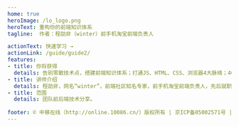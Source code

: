 ```yaml
---
home: true
heroImage: /lo_logo.png
heroText: 重构你的前端知识体系
tagline:  作者：程劭非（winter）前手机淘宝前端负责人

actionText: 快速学习 →
actionLink: /guide/guide2/
features:
- title: 你将获得
  details: 告别零散技术点，搭建前端知识体系；打通JS、HTML、CSS、浏览器4大脉络；40+前端难点完全解答；大厂前端工程实战演练。
- title: 讲师介绍
  details: 程劭非，网名“winter”，前端社区知名专家，前手机淘宝前端负责人，先后就职于微软、盛大、阿里巴巴等公司。winter早年做过嵌入式系统浏览器、电子书和 WebOS的相关工作，近年致力于移动前端领域研究，提出过 Flexible 布局等先进概念，也产出过 Weex这样的移动前端开发框架。
- title: 范围
  details: 团队前后端技术分享。
  
footer: © 中移在线（http://online.10086.cn/）版权所有 | 京ICP备05002571号 | 2020 Powered by 云平台部管理信息化团队（技术支持：王军强18838251063）
---
```


